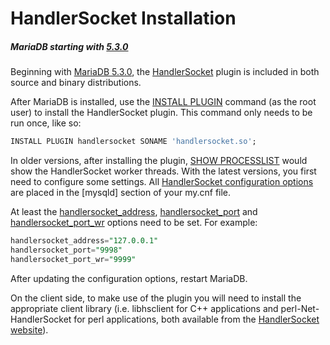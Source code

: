 # HandlerSocket Installation

##### MariaDB starting with [5.3.0](/kb/en/mariadb-530-release-notes/)

Beginning with [MariaDB 5.3.0](/kb/en/mariadb-530-release-notes/), the [HandlerSocket](/sql-statements-structure/nosql/handlersocket) plugin is
included in both source and binary distributions.

After MariaDB is installed,
use the [INSTALL PLUGIN](/sql-statements-structure/sql-statements/administrative-sql-statements/plugin-sql-statements/install-plugin) command (as the root user) to install
the HandlerSocket plugin. This command only needs to be run once, like so:

```sql
INSTALL PLUGIN handlersocket SONAME 'handlersocket.so';
```

In older versions, after installing the plugin, [SHOW PROCESSLIST](/sql-statements-structure/sql-statements/administrative-sql-statements/show/show-processlist) would show
the HandlerSocket worker threads. With the latest versions, you first need to configure some settings. All [HandlerSocket configuration options](/sql-statements-structure/nosql/handlersocket/handlersocket-configuration-options) are placed in the [mysqld] section of your my.cnf file.

At least the [handlersocket_address](/kb/en/handlersocket-configuration-options/#handlersocket_address), [handlersocket_port](/kb/en/handlersocket-configuration-options/#handlersocket_port) and [handlersocket_port_wr](/kb/en/handlersocket-configuration-options/#handlersocket_port_wr) options need to be set. For example:

```sql
handlersocket_address="127.0.0.1"
handlersocket_port="9998"
handlersocket_port_wr="9999"
```

After updating the configuration options, restart MariaDB.

On the client side, to make use of the plugin you will need to install the
appropriate client library (i.e. libhsclient for C++ applications and
perl-Net-HandlerSocket for perl applications, both available from the
[HandlerSocket website](https://github.com/ahiguti/HandlerSocket-Plugin-for-MySQL)).